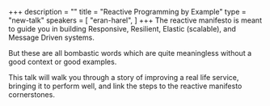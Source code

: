 +++
description = ""
title = "Reactive Programming by Example"
type = "new-talk"
speakers = [
        "eran-harel",
]
+++
The reactive manifesto is meant to guide you in building Responsive, Resilient, Elastic (scalable), and Message Driven systems.

But these are all bombastic words which are quite meaningless without a good context or good examples.

This talk will walk you through a story of improving a real life service, bringing it to perform well, and link the steps to the reactive manifesto cornerstones.